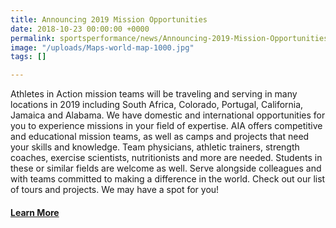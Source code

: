```yaml
---
title: Announcing 2019 Mission Opportunities
date: 2018-10-23 00:00:00 +0000
permalink: sportsperformance/news/Announcing-2019-Mission-Opportunities
image: "/uploads/Maps-world-map-1000.jpg"
tags: []

---
```

Athletes in Action mission teams will be traveling and serving in many locations in 2019 including South Africa, Colorado, Portugal, California, Jamaica and Alabama. We have domestic and international opportunities for you to experience missions in your field of expertise. AIA offers competitive and educational mission teams, as well as camps and projects that need your skills and knowledge. Team physicians, athletic trainers, strength coaches, exercise scientists, nutritionists and more are needed. Students in these or similar fields are welcome as well. Serve alongside colleagues and with teams committed to making a difference in the world. Check out our list of tours and projects. We may have a spot for you!

#### [Learn More](https://goaia.org/sportsperformance/get-involved/)